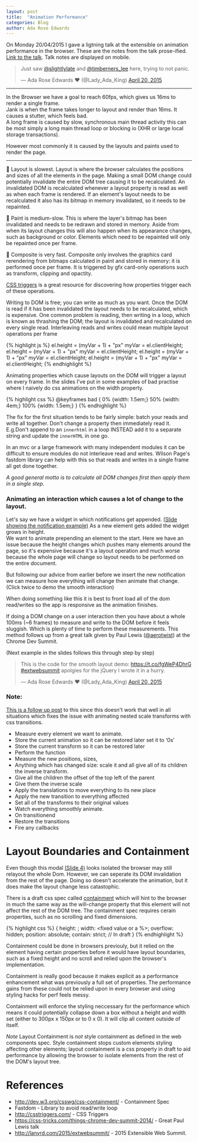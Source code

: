 ```yaml
---
layout: post
title:  "Animation Performance"
categories: Blog
author: Ada Rose Edwards
---
```


On Monday 20/04/2015 I gave a ligtning talk at the extensible on animation performance in the browser.
These are the notes from the talk prose-ified.  
[Link to the talk](https://www.1am.club/~ada/ews-slides/). Talk notes are displayed on mobile.

<blockquote class="twitter-tweet" lang="en"><p>Just saw <a href="https://twitter.com/slightlylate">@slightlylate</a> and <a href="https://twitter.com/timberners_lee">@timberners_lee</a> here, trying to not panic.</p>&mdash; Ada Rose Edwards ♥ (@Lady_Ada_King) <a href="https://twitter.com/Lady_Ada_King/status/590189790248587264">April 20, 2015</a></blockquote>
<script async src="//platform.twitter.com/widgets.js" charset="utf-8"></script>

----

In the Browser we have a goal to reach 60fps, which gives us 16ms to render a single frame.  
Jank is when the frame takes longer to layout and render than 16ms.
It causes a stutter, which feels bad.  
A long frame is caused by slow, synchronous main thread activity this can be most simply a long main thread loop or blocking io (XHR or large local storage transactions).

However most commonly it is caused by the layouts and paints used to render the page.

---------

🐢 Layout is slowest. Layout is where the browser calculates the positions and sizes of all the elements in the page. Making a small DOM change could potentially invalidate the entire DOM tree causing it to be recalculated. An invalidated DOM is recalculated whenever a layout property is read as well as when each frame is rendered. If an element's layout needs to be recalculated it also has its bitmap in memory invalidated, so it needs to be repainted.

🐢 Paint is medium-slow. This is where the layer's bitmap has been invalidated and needs to be redrawn and stored in memory. Aside from when its layout changes this will also happen when its appearance changes, such as background or color. Elements which need to be repainted will only be repainted once per frame.

🐰 Composite is very fast. Composite only involves the graphics card rerendering from bitmaps calculated in paint and stored in memory: it is performed once per frame. It is triggered by gfx card-only operations such as transform, clipping and opactity.

[CSS triggers](http://csstriggers.com/) is a great resource for discovering how properties trigger each of these operations.

Writing to DOM is free; you can write as much as you want.
Once the DOM is read if it has been invalidated the layout needs to be recalculated, which is expensive.
One common problem is reading, then writing in a loop, which is known as thrashing the DOM; the layout is invalidated and recalculated on every single read.
Interleaving reads and writes could mean multiple layout operations per frame

{% highlight js %}
el.height = (myVar + 1) + "px"
myVar = el.clientHeight;
el.height = (myVar + 1) + "px"
myVar = el.clientHeight;
el.height = (myVar + 1) + "px"
myVar = el.clientHeight;
el.height = (myVar + 1) + "px"
myVar = el.clientHeight;
{% endhighlight %}

Animating properties which cause layouts on the DOM will trigger a layout on every frame. In the slides I've put in some examples of bad practise where I naively do css animations on the width property.

{% highlight css %}
@keyframes bad {
	0% {width: 1.5em;}
	50% {width: 4em;}
	100% {width: 1.5em;}
}
{% endhighlight %}

The fix for the first situation tends to be fairly simple: batch your reads and write all together. Don't change a property then immediately read it.
E.g.Don't append to an `innerhtml` in a loop INSTEAD add it to a separate string and update the `innerHTML` in one go.

In an mvc or a large framework with many independent modules it can be difficult to ensure modules do not interleave read and writes. Wilson Page's fastdom library can help with this so that reads and writes in a single frame all get done together.

*A good general motto is to calculate all DOM changes first then apply them in a single step.*

### Animating an interaction which causes a lot of change to the layout.

Let's say we have a widget in which notifications get appended. [(Slide showing the notification example)](https://www.1am.club/~ada/ews-slides/#slide-3) As a new element gets added the widget grows in height.  
We want to animate prepending an element to the start.
Here we have an issue because the height changes which pushes many elements around the page,
so it's expensive because it's a layout operation and much worse because the whole page will change so layout needs to be performed on the entire document.

But following our advice from earlier before we insert the new notification we can measure how everything will change then animate that change. (Click twice to demo the smooth interaction)

When doing something like this it is best to front load all of the dom read/writes so the app is responsive as the animation finishes.

If doing a DOM change on a user interaction then you have about a whole 100ms (~6 frames) to measure and write to the DOM before it feels sluggish. Which is plenty of time to perform these measurements.
This method follows up from a great talk given by Paul Lewis ([@aerotwist](https://twitter.com/aerotwist)) at the Chrome Dev Summit.

(Next example in the slides follows this through step by step)


<blockquote class="twitter-tweet" lang="en"><p>This is the code for the smooth layout demo: <a href="https://t.co/fgWeP4DhrG">https://t.co/fgWeP4DhrG</a> <a href="https://twitter.com/hashtag/extwebsummit?src=hash">#extwebsummit</a> apolgies for the jQuery I wrote it in a hurry.</p>&mdash; Ada Rose Edwards ♥ (@Lady_Ada_King) <a href="https://twitter.com/Lady_Ada_King/status/590200595086082049">April 20, 2015</a></blockquote>
<script async src="//platform.twitter.com/widgets.js" charset="utf-8"></script>

### Note:
 [This is a follow up post](/blog/2015/04/29/animation-perf-follow-up/) to this since this doesn't work that well in all situations which fixes the issue with animating nested scale transforms with css transitions.

* Measure every element we want to animate.
* Store the current animation so it can be restored later set it to ‘0s’
* Store the current transform so it can be restored later
* Perform the function
* Measure the new positions, sizes,
* Anything which has changed size: scale it and all give all of its children the inverse transform.
* Give all the children the offset of the top left of the parent
* Give them the inverse scale
* Apply the translations to move everything to its new place
* Apply the new transition to everything affected
* Set all of the transforms to their original values
* Watch everything smoothly animate.
* On transitionend
* Restore the transitions
* Fire any callbacks

# Layout Boundaries and Containment

Even though this modal [(Slide 4)](https://www.1am.club/~ada/ews-slides/#slide-4) looks isolated the browser may still relayout the whole Dom.
However, we can seperate its DOM invalidation from the rest of the page.
Doing so doesn't accelerate the animation, but it does make the layout change less catastophic.

There is a draft css spec called [containment](http://dev.w3.org/csswg/css-containment/) which will hint to the browser in much the same way as the will-change property that this element will not affect the rest of the DOM tree.
The containment spec requires cerain properties, such as no scrolling and fixed dimensions.

{% highlight css %}
{
    height: <fixed value>;
    width: <fixed value or a %>;
    overflow: hidden;
    position: absolute;
    contain: strict; // In draft
}
{% endhighlight %}

Containment could be done in browsers previouly, but it relied on the element having certain properties before it would have layout boundaries, such as a fixed height and no scroll and relied upon the browser's implementation.

Containment is really good because it makes explicit as a performance enhancement what was previously a full set of properties. The performance gains from these could not be relied upon in every browser and using styling hacks for perf feels messy.

Containment will enforce the styling neccessary for the performance which means it could potentially collapse down a box without a height and width set (either to 300px x 150px or to 0 x 0). It will clip all content outside of itself.

_Note_ Layout Containment is _not_ style containment as defined in the web components spec.  Style containment stops custom elements styling affecting other elements; layout containment is a css property in draft to aid performance by allowing the browser to isolate elements from the rest of the DOM's layout tree.

# References
* http://dev.w3.org/csswg/css-containment/ - Containment Spec
* Fastdom - Library to avoid read/write loop
* http://csstriggers.com/ - CSS Triggers
* https://css-tricks.com/things-chrome-dev-summit-2014/ - Great Paul Lewis talk
* http://lanyrd.com/2015/extwebsummit/ - 2015 Extensible Web Summit.